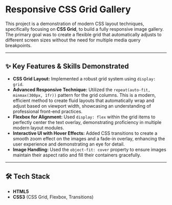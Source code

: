 # Responsive CSS Grid Gallery

This project is a demonstration of modern CSS layout techniques, specifically focusing on **CSS Grid**, to build a fully responsive image gallery. The primary goal was to create a flexible grid that automatically adjusts to different screen sizes without the need for multiple media query breakpoints.

---

## ✨ Key Features & Skills Demonstrated

-   **CSS Grid Layout:** Implemented a robust grid system using `display: grid`.
-   **Advanced Responsive Technique:** Utilized the `repeat(auto-fit, minmax(300px, 1fr))` pattern for the grid columns. This is a modern, efficient method to create fluid layouts that automatically wrap and adjust based on viewport width, showcasing an understanding of professional front-end practices.
-   **Flexbox for Alignment:** Used `display: flex` within the grid items to perfectly center the text overlay, demonstrating proficiency in multiple modern layout modules.
-   **Interactive UI with Hover Effects:** Added CSS transitions to create a smooth zoom effect on the images and a fade-in overlay, enhancing the user experience and demonstrating an eye for detail.
-   **Image Handling:** Used the `object-fit: cover` property to ensure images maintain their aspect ratio and fill their containers gracefully.

---

## 🛠️ Tech Stack

-   **HTML5**
-   **CSS3** (CSS Grid, Flexbox, Transitions)
